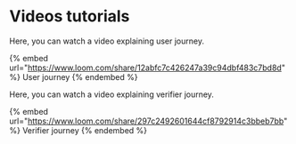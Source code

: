 # Videos tutorials

Here, you can watch a video explaining user journey.

{% embed url="https://www.loom.com/share/12abfc7c426247a39c94dbf483c7bd8d" %}
User journey
{% endembed %}

Here, you can watch a video explaining verifier journey.

{% embed url="https://www.loom.com/share/297c2492601644cf8792914c3bbeb7bb" %}
Verifier journey
{% endembed %}

